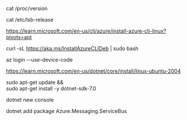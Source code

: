 cat /proc/version

cat /etc/lsb-release

https://learn.microsoft.com/en-us/cli/azure/install-azure-cli-linux?pivots=apt

curl -sL https://aka.ms/InstallAzureCLIDeb | sudo bash

az login --use-device-code

https://learn.microsoft.com/en-us/dotnet/core/install/linux-ubuntu-2004

sudo apt-get update && \
  sudo apt-get install -y dotnet-sdk-7.0

  dotnet new console

  dotnet add package Azure.Messaging.ServiceBus